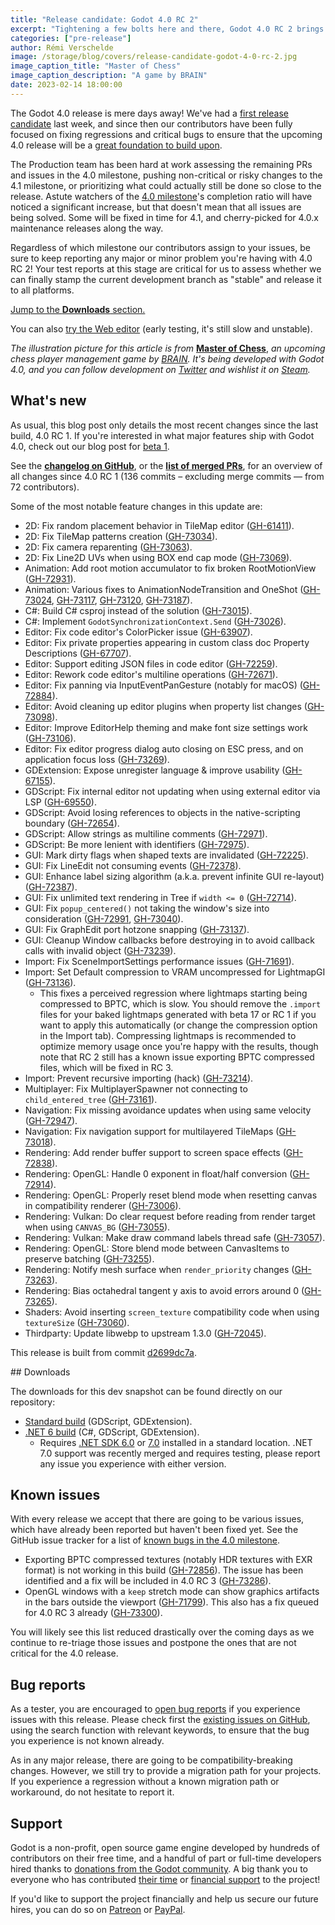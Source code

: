 ```yaml
---
title: "Release candidate: Godot 4.0 RC 2"
excerpt: "Tightening a few bolts here and there, Godot 4.0 RC 2 brings us one step closer to the stable release. We're now counting in days!"
categories: ["pre-release"]
author: Rémi Verschelde
image: /storage/blog/covers/release-candidate-godot-4-0-rc-2.jpg
image_caption_title: "Master of Chess"
image_caption_description: "A game by BRAIN"
date: 2023-02-14 18:00:00
---
```


The Godot 4.0 release is mere days away! We've had a [first release candidate](/article/release-candidate-godot-4-0-rc-1/) last week, and since then our contributors have been fully focused on fixing regressions and critical bugs to ensure that the upcoming 4.0 release will be a [great foundation to build upon](https://godotengine.org/article/release-management-4-0-and-beyond).

The Production team has been hard at work assessing the remaining PRs and issues in the 4.0 milestone, pushing non-critical or risky changes to the 4.1 milestone, or prioritizing what could actually still be done so close to the release. Astute watchers of the [4.0 milestone](https://github.com/godotengine/godot/milestone/9)'s completion ratio will have noticed a significant increase, but that doesn't mean that all issues are being solved. Some will be fixed in time for 4.1, and cherry-picked for 4.0.x maintenance releases along the way.

Regardless of which milestone our contributors assign to your issues, be sure to keep reporting any major or minor problem you're having with 4.0 RC 2! Your test reports at this stage are critical for us to assess whether we can finally stamp the current development branch as "stable" and release it to all platforms.

[Jump to the **Downloads** section.](#downloads)

You can also [try the Web editor](https://editor.godotengine.org/releases/4.0.rc2/godot.editor.html) (early testing, it's still slow and unstable).

*The illustration picture for this article is from* [**Master of Chess**](https://store.steampowered.com/app/2248900/Master_of_Chess/?curator_clanid=41324400), *an upcoming chess player management game by [BRAIN](https://twitter.com/GamesBrane). It's being developed with Godot 4.0, and you can follow development on [Twitter](https://twitter.com/GamesBrane) and wishlist it on [Steam](https://store.steampowered.com/app/2248900/Master_of_Chess/?curator_clanid=41324400).*

## What's new

As usual, this blog post only details the most recent changes since the last build, 4.0 RC 1. If you're interested in what major features ship with Godot 4.0, check out our blog post for [beta 1](/article/dev-snapshot-godot-4-0-beta-1).

See the [**changelog on GitHub**](https://github.com/godotengine/godot/compare/c4fb119f03477ad9a494ba6cdad211b35a8efcce...d2699dc7ab96fbd75faccc1f32f55baebf1d84dc), or the [**list of merged PRs**](https://github.com/godotengine/godot/pulls?q=is%3Apr+merged%3A2023-02-08T11%3A00..2023-02-14T11%3A00+is%3Amerged+sort%3Acreated-asc+milestone%3A4.0), for an overview of all changes since 4.0 RC 1 (136 commits – excluding merge commits ― from 72 contributors).

Some of the most notable feature changes in this update are:

- 2D: Fix random placement behavior in TileMap editor ([GH-61411](https://github.com/godotengine/godot/pull/61411)).
- 2D: Fix TileMap patterns creation ([GH-73034](https://github.com/godotengine/godot/pull/73034)).
- 2D: Fix camera reparenting ([GH-73063](https://github.com/godotengine/godot/pull/73063)).
- 2D: Fix Line2D UVs when using BOX end cap mode ([GH-73069](https://github.com/godotengine/godot/pull/73069)).
- Animation: Add root motion accumulator to fix broken RootMotionView ([GH-72931](https://github.com/godotengine/godot/pull/72931)).
- Animation: Various fixes to AnimationNodeTransition and OneShot ([GH-73024](https://github.com/godotengine/godot/pull/73024), [GH-73117](https://github.com/godotengine/godot/pull/73117), [GH-73120](https://github.com/godotengine/godot/pull/73120), [GH-73187](https://github.com/godotengine/godot/pull/73187)).
- C#: Build C# csproj instead of the solution ([GH-73015](https://github.com/godotengine/godot/pull/73015)).
- C#: Implement `GodotSynchronizationContext.Send` ([GH-73026](https://github.com/godotengine/godot/pull/73026)).
- Editor: Fix code editor's ColorPicker issue ([GH-63907](https://github.com/godotengine/godot/pull/63907)).
- Editor: Fix private properties appearing in custom class doc Property Descriptions ([GH-67707](https://github.com/godotengine/godot/pull/67707)).
- Editor: Support editing JSON files in code editor ([GH-72259](https://github.com/godotengine/godot/pull/72259)).
- Editor: Rework code editor's multiline operations ([GH-72671](https://github.com/godotengine/godot/pull/72671)).
- Editor: Fix panning via InputEventPanGesture (notably for macOS) ([GH-72884](https://github.com/godotengine/godot/pull/72884)).
- Editor: Avoid cleaning up editor plugins when property list changes ([GH-73098](https://github.com/godotengine/godot/pull/73098)).
- Editor: Improve EditorHelp theming and make font size settings work ([GH-73106](https://github.com/godotengine/godot/pull/73106)).
- Editor: Fix editor progress dialog auto closing on ESC press, and on application focus loss ([GH-73269](https://github.com/godotengine/godot/pull/73269)).
- GDExtension: Expose unregister language & improve usability ([GH-67155](https://github.com/godotengine/godot/pull/67155)).
- GDScript: Fix internal editor not updating when using external editor via LSP ([GH-69550](https://github.com/godotengine/godot/pull/69550)).
- GDScript: Avoid losing references to objects in the native-scripting boundary ([GH-72654](https://github.com/godotengine/godot/pull/72654)).
- GDScript: Allow strings as multiline comments ([GH-72971](https://github.com/godotengine/godot/pull/72971)).
- GDScript: Be more lenient with identifiers ([GH-72975](https://github.com/godotengine/godot/pull/72975)).
- GUI: Mark dirty flags when shaped texts are invalidated ([GH-72225](https://github.com/godotengine/godot/pull/72225)).
- GUI: Fix LineEdit not consuming events ([GH-72378](https://github.com/godotengine/godot/pull/72378)).
- GUI: Enhance label sizing algorithm (a.k.a. prevent infinite GUI re-layout) ([GH-72387](https://github.com/godotengine/godot/pull/72387)).
- GUI: Fix unlimited text rendering in Tree if `width <= 0` ([GH-72714](https://github.com/godotengine/godot/pull/72714)).
- GUI: Fix `popup_centered()` not taking the window's size into consideration ([GH-72991](https://github.com/godotengine/godot/pull/72991), [GH-73040](https://github.com/godotengine/godot/pull/73040)).
- GUI: Fix GraphEdit port hotzone snapping ([GH-73137](https://github.com/godotengine/godot/pull/73137)).
- GUI: Cleanup Window callbacks before destroying in to avoid callback calls with invalid object ([GH-73239](https://github.com/godotengine/godot/pull/73239)).
- Import: Fix SceneImportSettings performance issues ([GH-71691](https://github.com/godotengine/godot/pull/71691)).
- Import: Set Default compression to VRAM uncompressed for LightmapGI ([GH-73136](https://github.com/godotengine/godot/pull/73136)).
  * This fixes a perceived regression where lightmaps starting being compressed to BPTC, which is slow. You should remove the `.import` files for your baked lightmaps generated with beta 17 or RC 1 if you want to apply this automatically (or change the compression option in the Import tab). Compressing lightmaps is recommended to optimize memory usage once you're happy with the results, though note that RC 2 still has a known issue exporting BPTC compressed files, which will be fixed in RC 3.
- Import: Prevent recursive importing (hack) ([GH-73214](https://github.com/godotengine/godot/pull/73214)).
- Multiplayer: Fix MultiplayerSpawner not connecting to `child_entered_tree` ([GH-73161](https://github.com/godotengine/godot/pull/73161)).
- Navigation: Fix missing avoidance updates when using same velocity ([GH-72947](https://github.com/godotengine/godot/pull/72947)).
- Navigation: Fix navigation support for multilayered TileMaps ([GH-73018](https://github.com/godotengine/godot/pull/73018)).
- Rendering: Add render buffer support to screen space effects ([GH-72838](https://github.com/godotengine/godot/pull/72838)).
- Rendering: OpenGL: Handle 0 exponent in float/half conversion ([GH-72914](https://github.com/godotengine/godot/pull/72914)).
- Rendering: OpenGL: Properly reset blend mode when resetting canvas in compatibility renderer ([GH-73006](https://github.com/godotengine/godot/pull/73006)).
- Rendering: Vulkan: Do clear request before reading from render target when using `CANVAS_BG` ([GH-73055](https://github.com/godotengine/godot/pull/73055)).
- Rendering: Vulkan: Make draw command labels thread safe ([GH-73057](https://github.com/godotengine/godot/pull/73057)).
- Rendering: OpenGL: Store blend mode between CanvasItems to preserve batching ([GH-73255](https://github.com/godotengine/godot/pull/73255)).
- Rendering: Notify mesh surface when `render_priority` changes ([GH-73263](https://github.com/godotengine/godot/pull/73263)).
- Rendering: Bias octahedral tangent y axis to avoid errors around 0 ([GH-73265](https://github.com/godotengine/godot/pull/73265)).
- Shaders: Avoid inserting `screen_texture` compatibility code when using `textureSize` ([GH-73060](https://github.com/godotengine/godot/pull/73060)).
- Thirdparty: Update libwebp to upstream 1.3.0 ([GH-72045](https://github.com/godotengine/godot/pull/72045)).

This release is built from commit [d2699dc7a](https://github.com/godotengine/godot/commit/d2699dc7ab96fbd75faccc1f32f55baebf1d84dc).

<div id="downloads"></div>
## Downloads

The downloads for this dev snapshot can be found directly on our repository:

* [Standard build](https://github.com/godotengine/godot-builds/releases/4.0-rc2) (GDScript, GDExtension).
* [.NET 6 build](https://github.com/godotengine/godot-builds/releases/4.0-rc2) (C#, GDScript, GDExtension).
  - Requires [.NET SDK 6.0](https://dotnet.microsoft.com/en-us/download/dotnet/6.0) or [7.0](https://dotnet.microsoft.com/en-us/download/dotnet/7.0) installed in a standard location. .NET 7.0 support was recently merged and requires testing, please report any issue you experience with either version.

## Known issues

With every release we accept that there are going to be various issues, which have already been reported but haven't been fixed yet. See the GitHub issue tracker for a list of [known bugs in the 4.0 milestone](https://github.com/godotengine/godot/issues?q=is%3Aissue+is%3Aopen+milestone%3A4.0+label%3Abug+).

- Exporting BPTC compressed textures (notably HDR textures with EXR format) is not working in this build ([GH-72856](https://github.com/godotengine/godot/issues/72856)). The issue has been identified and a fix will be included in 4.0 RC 3 ([GH-73286](https://github.com/godotengine/godot/pull/73286)).
- OpenGL windows with a `keep` stretch mode can show graphics artifacts in the bars outside the viewport ([GH-71799](https://github.com/godotengine/godot/issues/71799)). This also has a fix queued for 4.0 RC 3 already ([GH-73300](https://github.com/godotengine/godot/pull/73300)).

You will likely see this list reduced drastically over the coming days as we continue to re-triage those issues and postpone the ones that are not critical for the 4.0 release.

## Bug reports

As a tester, you are encouraged to [open bug reports](https://github.com/godotengine/godot/issues) if you experience issues with this release. Please check first the [existing issues on GitHub](https://github.com/godotengine/godot/issues), using the search function with relevant keywords, to ensure that the bug you experience is not known already.

As in any major release, there are going to be compatibility-breaking changes. However, we still try to provide a migration path for your projects. If you experience a regression without a known migration path or workaround, do not hesitate to report it.

## Support

Godot is a non-profit, open source game engine developed by hundreds of contributors on their free time, and a handful of part or full-time developers hired thanks to [donations from the Godot community](https://godotengine.org/donate). A big thank you to everyone who has contributed [their time](https://github.com/godotengine/godot/blob/master/AUTHORS.md) or [financial support](https://github.com/godotengine/godot/blob/master/DONORS.md) to the project!

If you'd like to support the project financially and help us secure our future hires, you can do so on [Patreon](https://www.patreon.com/godotengine) or [PayPal](https://godotengine.org/donate).
